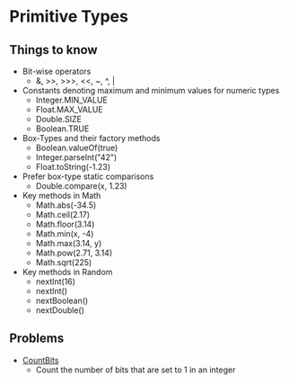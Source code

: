 # Primitive Types

## Things to know
* Bit-wise operators
  + &, >>, >>>, <<, ~, ^, |
* Constants denoting maximum and minimum values for numeric types
  + Integer.MIN_VALUE
  + Float.MAX_VALUE
  + Double.SIZE
  + Boolean.TRUE
* Box-Types and their factory methods
  + Boolean.valueOf(true)
  + Integer.parseInt("42")
  + Float.toString(-1.23)
* Prefer box-type static comparisons
  + Double.compare(x, 1.23)
* Key methods in Math
  + Math.abs(-34.5)
  + Math.ceil(2.17)
  + Math.floor(3.14)
  + Math.min(x, -4)
  + Math.max(3.14, y)
  + Math.pow(2.71, 3.14)
  + Math.sqrt(225)
* Key methods in Random
  + nextInt(16)
  + nextInt()
  + nextBoolean()
  + nextDouble()

## Problems
* [CountBits](./CountBits/CountBits.java)
  + Count the number of bits that are set to 1 in an integer
